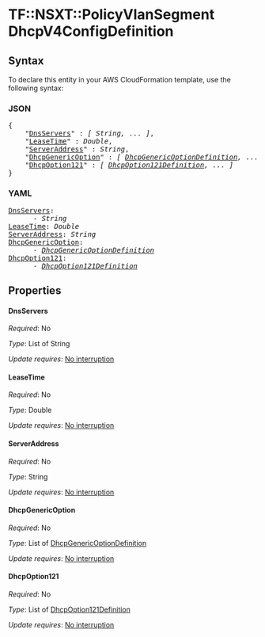 # TF::NSXT::PolicyVlanSegment DhcpV4ConfigDefinition

## Syntax

To declare this entity in your AWS CloudFormation template, use the following syntax:

### JSON

<pre>
{
    "<a href="#dnsservers" title="DnsServers">DnsServers</a>" : <i>[ String, ... ]</i>,
    "<a href="#leasetime" title="LeaseTime">LeaseTime</a>" : <i>Double</i>,
    "<a href="#serveraddress" title="ServerAddress">ServerAddress</a>" : <i>String</i>,
    "<a href="#dhcpgenericoption" title="DhcpGenericOption">DhcpGenericOption</a>" : <i>[ <a href="dhcpgenericoptiondefinition.md">DhcpGenericOptionDefinition</a>, ... ]</i>,
    "<a href="#dhcpoption121" title="DhcpOption121">DhcpOption121</a>" : <i>[ <a href="dhcpoption121definition.md">DhcpOption121Definition</a>, ... ]</i>
}
</pre>

### YAML

<pre>
<a href="#dnsservers" title="DnsServers">DnsServers</a>: <i>
      - String</i>
<a href="#leasetime" title="LeaseTime">LeaseTime</a>: <i>Double</i>
<a href="#serveraddress" title="ServerAddress">ServerAddress</a>: <i>String</i>
<a href="#dhcpgenericoption" title="DhcpGenericOption">DhcpGenericOption</a>: <i>
      - <a href="dhcpgenericoptiondefinition.md">DhcpGenericOptionDefinition</a></i>
<a href="#dhcpoption121" title="DhcpOption121">DhcpOption121</a>: <i>
      - <a href="dhcpoption121definition.md">DhcpOption121Definition</a></i>
</pre>

## Properties

#### DnsServers

_Required_: No

_Type_: List of String

_Update requires_: [No interruption](https://docs.aws.amazon.com/AWSCloudFormation/latest/UserGuide/using-cfn-updating-stacks-update-behaviors.html#update-no-interrupt)

#### LeaseTime

_Required_: No

_Type_: Double

_Update requires_: [No interruption](https://docs.aws.amazon.com/AWSCloudFormation/latest/UserGuide/using-cfn-updating-stacks-update-behaviors.html#update-no-interrupt)

#### ServerAddress

_Required_: No

_Type_: String

_Update requires_: [No interruption](https://docs.aws.amazon.com/AWSCloudFormation/latest/UserGuide/using-cfn-updating-stacks-update-behaviors.html#update-no-interrupt)

#### DhcpGenericOption

_Required_: No

_Type_: List of <a href="dhcpgenericoptiondefinition.md">DhcpGenericOptionDefinition</a>

_Update requires_: [No interruption](https://docs.aws.amazon.com/AWSCloudFormation/latest/UserGuide/using-cfn-updating-stacks-update-behaviors.html#update-no-interrupt)

#### DhcpOption121

_Required_: No

_Type_: List of <a href="dhcpoption121definition.md">DhcpOption121Definition</a>

_Update requires_: [No interruption](https://docs.aws.amazon.com/AWSCloudFormation/latest/UserGuide/using-cfn-updating-stacks-update-behaviors.html#update-no-interrupt)

